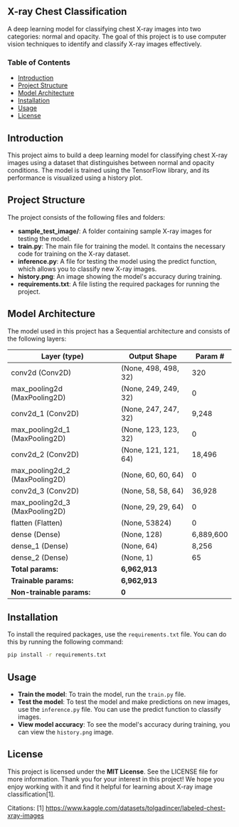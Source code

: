 ## X-ray Chest Classification

A deep learning model for classifying chest X-ray images into two categories: normal and opacity. The goal of this project is to use computer vision techniques to identify and classify X-ray images effectively.

### Table of Contents

- [Introduction](#introduction)
- [Project Structure](#project-structure)
- [Model Architecture](#model-architecture)
- [Installation](#installation)
- [Usage](#usage)
- [License](#license)

## Introduction

This project aims to build a deep learning model for classifying chest X-ray images using a dataset that distinguishes between normal and opacity conditions. The model is trained using the TensorFlow library, and its performance is visualized using a history plot.

## Project Structure

The project consists of the following files and folders:

- **sample_test_image/**: A folder containing sample X-ray images for testing the model.
- **train.py**: The main file for training the model. It contains the necessary code for training on the X-ray dataset.
- **inference.py**: A file for testing the model using the predict function, which allows you to classify new X-ray images.
- **history.png**: An image showing the model's accuracy during training.
- **requirements.txt**: A file listing the required packages for running the project.

## Model Architecture

The model used in this project has a Sequential architecture and consists of the following layers:

| Layer (type)               | Output Shape          | Param #   |
|----------------------------|-----------------------|-----------|
| conv2d (Conv2D)           | (None, 498, 498, 32)  | 320       |
| max_pooling2d (MaxPooling2D) | (None, 249, 249, 32) | 0         |
| conv2d_1 (Conv2D)           | (None, 247, 247, 32)  | 9,248       |
| max_pooling2d_1 (MaxPooling2D) | (None, 123, 123, 32) | 0         |
| conv2d_2 (Conv2D)         | (None, 121, 121, 64)  | 18,496    |
| max_pooling2d_2 (MaxPooling2D) | (None, 60, 60, 64) | 0         |
| conv2d_3 (Conv2D)         | (None, 58, 58, 64)  | 36,928    |
| max_pooling2d_3 (MaxPooling2D) | (None, 29, 29, 64) | 0         |
| flatten (Flatten)         | (None, 53824)       | 0         |
| dense (Dense)             | (None, 128)           | 6,889,600   |
| dense_1 (Dense)           | (None, 64)             | 8,256       |
| dense_2 (Dense)           | (None, 1)             | 65       |
| **Total params:**          | **6,962,913**           |           |
| **Trainable params:**      | **6,962,913**           |           |
| **Non-trainable params:**  | **0**                 |           |

## Installation

To install the required packages, use the `requirements.txt` file. You can do this by running the following command:

```bash
pip install -r requirements.txt
```

## Usage

- **Train the model**: To train the model, run the `train.py` file.
- **Test the model**: To test the model and make predictions on new images, use the `inference.py` file. You can use the predict function to classify images.
- **View model accuracy**: To see the model's accuracy during training, you can view the `history.png` image.

## License

This project is licensed under the **MIT License**. See the LICENSE file for more information. Thank you for your interest in this project! We hope you enjoy working with it and find it helpful for learning about X-ray image classification[1].

Citations:
[1] https://www.kaggle.com/datasets/tolgadincer/labeled-chest-xray-images
